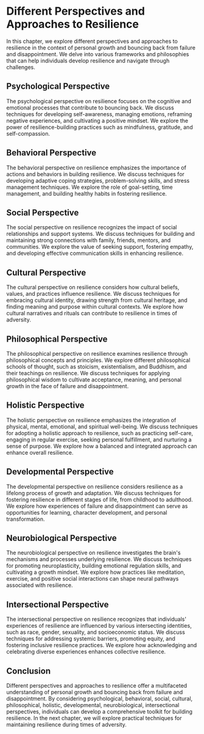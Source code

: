 Different Perspectives and Approaches to Resilience
==============================================================

In this chapter, we explore different perspectives and approaches to resilience in the context of personal growth and bouncing back from failure and disappointment. We delve into various frameworks and philosophies that can help individuals develop resilience and navigate through challenges.

Psychological Perspective
-------------------------

The psychological perspective on resilience focuses on the cognitive and emotional processes that contribute to bouncing back. We discuss techniques for developing self-awareness, managing emotions, reframing negative experiences, and cultivating a positive mindset. We explore the power of resilience-building practices such as mindfulness, gratitude, and self-compassion.

Behavioral Perspective
----------------------

The behavioral perspective on resilience emphasizes the importance of actions and behaviors in building resilience. We discuss techniques for developing adaptive coping strategies, problem-solving skills, and stress management techniques. We explore the role of goal-setting, time management, and building healthy habits in fostering resilience.

Social Perspective
------------------

The social perspective on resilience recognizes the impact of social relationships and support systems. We discuss techniques for building and maintaining strong connections with family, friends, mentors, and communities. We explore the value of seeking support, fostering empathy, and developing effective communication skills in enhancing resilience.

Cultural Perspective
--------------------

The cultural perspective on resilience considers how cultural beliefs, values, and practices influence resilience. We discuss techniques for embracing cultural identity, drawing strength from cultural heritage, and finding meaning and purpose within cultural contexts. We explore how cultural narratives and rituals can contribute to resilience in times of adversity.

Philosophical Perspective
-------------------------

The philosophical perspective on resilience examines resilience through philosophical concepts and principles. We explore different philosophical schools of thought, such as stoicism, existentialism, and Buddhism, and their teachings on resilience. We discuss techniques for applying philosophical wisdom to cultivate acceptance, meaning, and personal growth in the face of failure and disappointment.

Holistic Perspective
--------------------

The holistic perspective on resilience emphasizes the integration of physical, mental, emotional, and spiritual well-being. We discuss techniques for adopting a holistic approach to resilience, such as practicing self-care, engaging in regular exercise, seeking personal fulfillment, and nurturing a sense of purpose. We explore how a balanced and integrated approach can enhance overall resilience.

Developmental Perspective
-------------------------

The developmental perspective on resilience considers resilience as a lifelong process of growth and adaptation. We discuss techniques for fostering resilience in different stages of life, from childhood to adulthood. We explore how experiences of failure and disappointment can serve as opportunities for learning, character development, and personal transformation.

Neurobiological Perspective
---------------------------

The neurobiological perspective on resilience investigates the brain's mechanisms and processes underlying resilience. We discuss techniques for promoting neuroplasticity, building emotional regulation skills, and cultivating a growth mindset. We explore how practices like meditation, exercise, and positive social interactions can shape neural pathways associated with resilience.

Intersectional Perspective
--------------------------

The intersectional perspective on resilience recognizes that individuals' experiences of resilience are influenced by various intersecting identities, such as race, gender, sexuality, and socioeconomic status. We discuss techniques for addressing systemic barriers, promoting equity, and fostering inclusive resilience practices. We explore how acknowledging and celebrating diverse experiences enhances collective resilience.

Conclusion
----------

Different perspectives and approaches to resilience offer a multifaceted understanding of personal growth and bouncing back from failure and disappointment. By considering psychological, behavioral, social, cultural, philosophical, holistic, developmental, neurobiological, intersectional perspectives, individuals can develop a comprehensive toolkit for building resilience. In the next chapter, we will explore practical techniques for maintaining resilience during times of adversity.
